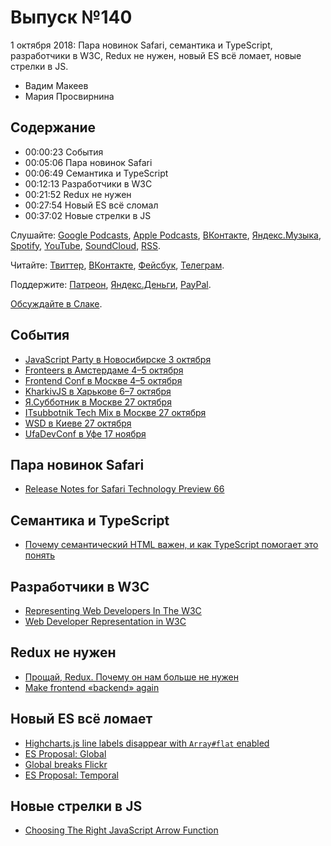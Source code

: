# Выпуск №140

1 октября 2018: Пара новинок Safari, семантика и TypeScript, разработчики в W3C, Redux не нужен, новый ES всё ломает, новые стрелки в JS.

- Вадим Макеев
- Мария Просвирнина

## Содержание

- 00:00:23 События
- 00:05:06 Пара новинок Safari
- 00:06:49 Семантика и TypeScript
- 00:12:13 Разработчики в W3C
- 00:21:52 Redux не нужен
- 00:27:54 Новый ES всё сломал
- 00:37:02 Новые стрелки в JS

Слушайте: [Google Podcasts](https://podcasts.google.com/?feed=aHR0cHM6Ly93ZWItc3RhbmRhcmRzLnJ1L3BvZGNhc3QvZmVlZC8), [Apple Podcasts](https://podcasts.apple.com/podcast/id1080500016), [ВКонтакте](https://vk.com/podcasts-32017543), [Яндекс.Музыка](https://music.yandex.ru/album/6245956), [Spotify](https://open.spotify.com/show/3rzAcADjpBpXt73L0epTjV), [YouTube](https://www.youtube.com/playlist?list=PLMBnwIwFEFHcwuevhsNXkFTcadeX5R1Go), [SoundCloud](https://soundcloud.com/web-standards), [RSS](https://web-standards.ru/podcast/feed/).

Читайте: [Твиттер](https://twitter.com/webstandards_ru), [ВКонтакте](https://vk.com/webstandards_ru), [Фейсбук](https://www.facebook.com/webstandardsru), [Телеграм](https://t.me/webstandards_ru).

Поддержите: [Патреон](https://www.patreon.com/webstandards_ru), [Яндекс.Деньги](https://money.yandex.ru/to/41001119329753), [PayPal](https://www.paypal.me/pepelsbey).

[Обсуждайте в Слаке](http://slack.web-standards.ru/).

## События

- [JavaScript Party в Новосибирске 3 октября](https://events.yandex.ru/events/meetings/03-october-2018/)
- [Fronteers в Амстердаме 4–5 октября](https://fronteers.nl/congres/2018)
- [Frontend Conf в Москве 4–5 октября]()
- [KharkivJS в Харькове 6–7 октября](https://kharkivjs.org/)
- [Я.Субботник в Москве 27 октября](https://events.yandex.ru/events/yasubbotnik/27-oct-2018/)
- [ITsubbotnik Tech Mix в Москве 27 октября](https://events.epam.com/events/itsubbotnik-technological-mix)
- [WSD в Киеве 27 октября](https://wsd.events/2018/10/27/)
- [UfaDevConf в Уфе 17 ноября](http://dc.ufacoder.com/)

## Пара новинок Safari

- [Release Notes for Safari Technology Preview 66](https://webkit.org/blog/8414/release-notes-for-safari-technology-preview-66/)

## Семантика и TypeScript

- [Почему семантический HTML важен, и как TypeScript помогает это понять](http://css-live.ru/articles/pochemu-semanticheskij-html-vazhen-i-kak-typescript-pomogaet-eto-ponyat.html)

## Разработчики в W3C

- [Representing Web Developers In The W3C](https://www.smashingmagazine.com/2018/09/representing-web-developers-w3c/)
- [Web Developer Representation in W3C](https://alistapart.com/article/web-developer-representation-in-w3c)

## Redux не нужен

- [Прощай, Redux. Почему он нам больше не нужен](https://medium.com/p/4f11cc3c6af5)
- [Make frontend «backend» again](https://habr.com/p/421789/)

## Новый ES всё ломает

- [Highcharts.js line labels disappear with `Array#flat` enabled](https://bugs.chromium.org/p/chromium/issues/detail?id=888128#c15)
- [ES Proposal: Global](https://github.com/tc39/proposal-global)
- [Global breaks Flickr](https://github.com/tc39/proposal-global/issues/20)
- [ES Proposal: Temporal](https://github.com/tc39/proposal-temporal)

## Новые стрелки в JS

- [Choosing The Right JavaScript Arrow Function](https://medium.com/p/5151c5c6b8b6)
